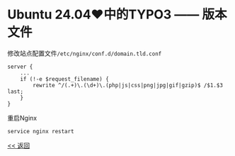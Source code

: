 # Ubuntu 24.04♥中的TYPO3 —— 版本文件

修改站点配置文件`/etc/nginx/conf.d/domain.tld.conf`

    server {
        ...
        if (!-e $request_filename) {
            rewrite ^/(.+)\.(\d+)\.(php|js|css|png|jpg|gif|gzip)$ /$1.$3 last;
        }
    }

重启Nginx

    service nginx restart

[<< 返回](../README.md)